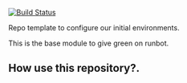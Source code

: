 [![Build Status](https://travis-ci.org/Vauxoo/vauxooci-template.svg?branch=8.0)](https://travis-ci.org/Vauxoo/vauxooci-template)


Repo template to configure our initial environments.

This is the base module to give green on runbot.

How use this repository?.
---


